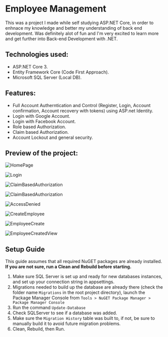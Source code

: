 # Employee Management

This was a project I made while self studying ASP.NET Core, in order to enhnace my knowledge and better my understanding of back end development. Was definitely alot of fun and I'm very excited to learn more and get further into Back-end Development with .NET.

## Technologies used:

- ASP.NET Core 3.
- Entity Framework Core (Code First Approach).
- Microsoft SQL Server (Local DB).

## Features:

- Full Account Autherntication and Control (Register, Login, Account confirmation, Account recovery with tokens) using ASP.net Identity.
- Login with Google Account.
- Login with Facebook Account.
- Role based Authorization.
- Claim based Authorization.
- Account Lockout and general security.

## Preview of the project:
![HomePage](https://i.imgur.com/HXU9F3a.png)

![Login](https://i.imgur.com/FQJPtXo.png)

![ClaimBasedAuthorization](https://i.imgur.com/Xquxc6R.png)

![ClaimBasedAuthorization](https://i.imgur.com/znGbemA.png)

![AccessDenied](https://i.imgur.com/EtudZmA.png)

![CreateEmployee](https://i.imgur.com/3JTJqGj.png)

![EmployeeCreate](https://i.imgur.com/uPWec8Y.png)

![EmployeeCreatedView](https://i.imgur.com/ejKirB4.png)


## Setup Guide

This guide assumes that all required NuGET packages are already installed. **If you are not sure, run a Clean and Rebuild before starting.**

1. Make sure SQL Server is set up and ready for new databases instances, and set up your connection string in appsettings.
2. Migrations needed to build up the database are already there (check the folder name `Migrations` in the root project directory), launch the Package Manager Console from `Tools > NuGET Package Manager > Package Manager Console`
3. Run the command `Update-Database`
4. Check SQLServer to see if a database was added.
5. Make sure the `Migration History` table was built to, if not, be sure to manually build it to avoid future migration problems.
6. Clean, Rebuild, then Run.
